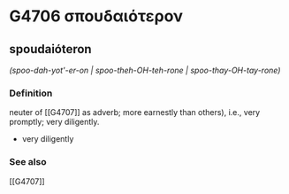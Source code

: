 # G4706 σπουδαιότερον

## spoudaióteron

_(spoo-dah-yot'-er-on | spoo-theh-OH-teh-rone | spoo-thay-OH-tay-rone)_

### Definition

neuter of [[G4707]] as adverb; more earnestly than others), i.e., very promptly; very diligently.

- very diligently

### See also

[[G4707]]

